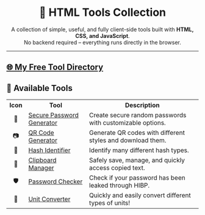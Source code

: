 <h1 align="center">🔧 HTML Tools Collection</h1>

<p align="center">
  A collection of simple, useful, and fully client-side tools built with 
  <b>HTML, CSS, and JavaScript</b>. <br/>
  No backend required – everything runs directly in the browser.
</p>

---

<h2><a href="https://edwinyaboy.github.io/useful-tools/">🌐 My Free Tool Directory</a></h2>

<h2>🚀 Available Tools</h2>

<table>
  <tr>
    <th>Icon</th>
    <th>Tool</th>
    <th>Description</th>
  </tr>
  <tr>
    <td align="center">🔑</td>
    <td><a href="https://edwinyaboy.github.io/free-password-generator/">Secure Password Generator</td>
    <td>Create secure random passwords with customizable options.</td>
  </tr>
  <tr>
    <td align="center">📷</td>
    <td><a href="https://edwinyaboy.github.io/crypto-qr-code-generator/">QR Code Generator</a></td>
    <td>Generate QR codes with different styles and download them.</td>
  </tr>
  <tr>
    <td align="center">🔐</td>
    <td><a href="https://edwinyaboy.github.io/hash-identifier/">Hash Identifier</a></td>
    <td>Identify many different hash types.</td>
  </tr>
  <tr>
    <td align="center">📑</td>
    <td><a href="https://edwinyaboy.github.io/clipboard-manager/">Clipboard Manager</a></td>
    <td>Safely save, manage, and quickly access copied text.</td>
  </tr>
  <tr>
    <td align="center">🛡️</td>
    <td><a href="https://edwinyaboy.github.io/password-checker/">Password Checker</a></td>
    <td>Check if your password has been leaked through HIBP.</td>
  </tr>
  <tr>
    <td align="center">📐</td>
    <td><a href="https://edwinyaboy.github.io/unit-converter/">Unit Converter</a></td>
    <td>Quickly and easily convert different types of units!</td>
  </tr>
</table>

